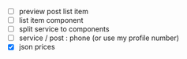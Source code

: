 - [ ] preview post list item
- [ ] list item component
- [ ] split service to components
- [ ] service / post : phone (or use my profile number)
- [x] json prices
